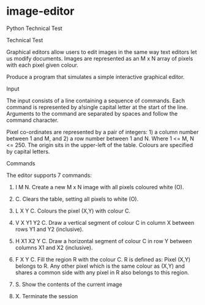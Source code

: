 image-editor
============

Python Technical Test

Technical Test

Graphical editors allow users to edit images in the same way text editors
let us modify documents. Images are represented as an M x N array of
pixels with each pixel given colour.

Produce a program that simulates a simple interactive graphical editor.

Input

The input consists of a line containing a sequence of commands. Each
command is represented by a!single capital letter at the start of the line.
Arguments to the command are separated by spaces and follow the
command character.

Pixel co-ordinates are represented by a pair of integers: 1) a column
number between 1 and M, and 2) a row number between 1 and N. Where 1
<= M, N <= 250. The origin sits in the upper-left of the table. Colours are
specified by capital letters.

Commands

The editor supports 7 commands:

1. I M N. Create a new M x N image with all pixels coloured white (O).

2. C. Clears the table, setting all pixels to white (O).

3. L X Y C. Colours the pixel (X,Y) with colour C.

4. V X Y1 Y2 C. Draw a vertical segment of colour C in column X between
rows Y1 and Y2 (inclusive).

5. H X1 X2 Y C. Draw a horizontal segment of colour C in row Y between
columns X1 and X2 (inclusive).

6. F X Y C. Fill the region R with the colour C. R is defined as: Pixel (X,Y)
belongs to R. Any other pixel which is the same colour as (X,Y) and
shares a common side with any pixel in R also belongs to this region.

7. S. Show the contents of the current image

8. X. Terminate the session
